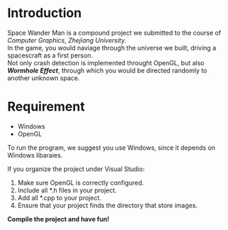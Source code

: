 # Introduction

Space Wander Man is a compound project we submitted to the course of _Computer Graphics_, _Zhejiang University_.  
In the game, you would naviage through the universe we built, driving a spacescraft as a first person.  
Not only crash detection is implemented throught OpenGL, but also **_Wormhole Effect_**, through which you would be directed randomly to another unknown space.  

# Requirement

* Windows
* OpenGL

To run the program, we suggest you use Windows, since it depends on Windows libaraies.

If you organize the project under Visual Studio:

 1. Make sure OpenGL is correctly configured.
 2. Include all *.h files in your project.
 3. Add all *.cpp to your project.
 4. Ensure that your project finds the directory that store images.

**Compile the project and have fun!**
